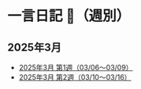 <link rel="stylesheet" href="style.css">

# 一言日記 📅（週別）

## 2025年3月
- [2025年3月 第1週（03/06〜03/09）](diary-2025-03-week1.md)
- [2025年3月 第2週（03/10〜03/16）](diary-2025-03-week2.md)
